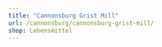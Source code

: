 ```yaml
---
title: "Cannonsburg Grist Mill"
url: /cannonsburg/cannonsburg-grist-mill/
shop: Lebensmittel
---
```

